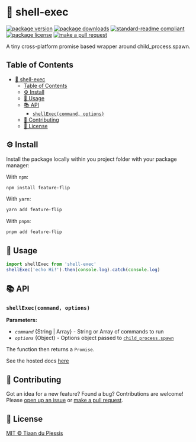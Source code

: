 
# 🐚 shell-exec
[![package version](https://img.shields.io/npm/v/shell-exec.svg?style=flat-square)](https://npmjs.org/package/shell-exec)
[![package downloads](https://img.shields.io/npm/dm/shell-exec.svg?style=flat-square)](https://npmjs.org/package/shell-exec)
[![standard-readme compliant](https://img.shields.io/badge/readme%20style-standard-brightgreen.svg?style=flat-square)](https://github.com/RichardLitt/standard-readme)
[![package license](https://img.shields.io/npm/l/shell-exec.svg?style=flat-square)](https://npmjs.org/package/shell-exec)
[![make a pull request](https://img.shields.io/badge/PRs-welcome-brightgreen.svg?style=flat-square)](http://makeapullrequest.com)

A tiny cross-platform promise based wrapper around child_process.spawn.

## Table of Contents

- [🐚 shell-exec](#-shell-exec)
  - [Table of Contents](#table-of-contents)
  - [⚙️ Install](#️-install)
  - [📖 Usage](#-usage)
  - [📚 API](#-api)
    - [`shellExec(command, options)`](#shellexeccommand-options)
  - [💬 Contributing](#-contributing)
  - [🪪 License](#-license)

## ⚙️ Install

Install the package locally within you project folder with your package manager:

With `npm`:
```sh
npm install feature-flip
```

With `yarn`:
```sh
yarn add feature-flip
```

With `pnpm`:
```sh
pnpm add feature-flip
```

## 📖 Usage

```ts
import shellExec from 'shell-exec'
shellExec('echo Hi!').then(console.log).catch(console.log)
```

## 📚 API

### `shellExec(command, options)`

**Parameters:**

- *`command`* {String | Array} - String or Array of commands to run
- *`options`* {Object} - Options object passed to [`child_process.spawn`](https://nodejs.org/api/child_process.html#child_process_child_process_spawn_command_args_options)

The function then returns a `Promise`.

See the hosted docs [here]()

## 💬 Contributing

Got an idea for a new feature? Found a bug? Contributions are welcome! Please [open up an issue](https://github.com/tiaanduplessis/feature-flip/issues) or [make a pull request](https://makeapullrequest.com/).

## 🪪 License

[MIT © Tiaan du Plessis](./LICENSE)

